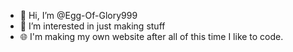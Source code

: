 - 👋 Hi, I’m @Egg-Of-Glory999
- 👀 I’m interested in just making stuff
- 🌐 I'm making my own website after all of this time
I like to code.
